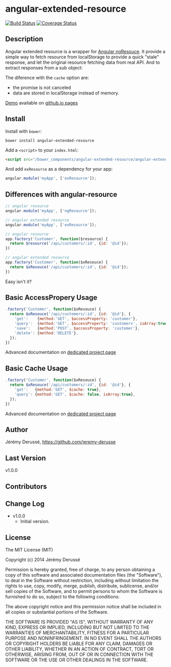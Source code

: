 # angular-extended-resource

[![Build Status](https://travis-ci.org/jeremy-derusse/angular-extended-resource.svg?branch=develop)](https://travis-ci.org/jeremy-derusse/angular-extended-resource)
[![Coverage Status](https://coveralls.io/repos/jeremy-derusse/angular-extended-resource/badge.png?branch=develop)](https://coveralls.io/r/jeremy-derusse/angular-extended-resource?branch=develop)

## Description

Angular extended resource is a wrapper for
[Angular ngResouce](https://github.com/angular/angular.js/tree/master/src/ngResource).
It provide a simple way to fetch resource from localStorage to provide a quick
"stale" response, and let the original resource fetching data from real API.
And to extract responses from a sub object:

The diference with the `cache` option are:
- the promise is not canceled
- data are stored in localStorage instead of memory.

[Demo](http://jeremy-derusse.github.io/angular-extended-resource/demo) available on [github.io pages](http://jeremy-derusse.github.io/angular-extended-resource)

## Install

Install with `bower`:

```shell
bower install angular-extended-resource
```

Add a `<script>` to your `index.html`:

```html
<script src="/bower_components/angular-extended-resource/angular-extended-resource.js"></script>
```

And add `exResource` as a dependency for your app:

```javascript
angular.module('myApp', ['exResource']);
```

## Differences with angular-resource

```javascript
// angular resource
angular.module('myApp', ['ngResource']);

// angular extended resource
angular.module('myApp', ['exResource']);
```

```javascript
// angular resource
app.factory('Customer', function($resource) {
  return $resource('/api/customers/:id', {id: '@id'});
})

// angular extended resource
app.factory('Customer', function($xResouce) {
  return $xResouce('/api/customers/:id', {id: '@id'});
})
```

Easy isn't it?

## Basic AccessPropery Usage

```javascript
.factory('Customer', function($xResouce) {
  return $xResouce('/api/customers/:id', {id: '@id'}, {
    'get':    {method:'GET', $accessProperty: 'customer'},
    'query':  {method:'GET', $accessProperty: 'customers', isArray:true},
    'save':   {method:'POST', $accessProperty: 'customer'},
    'delete': {method:'DELETE'},
  });
})
```

Advanced documentation on [dedicated project page](http://jeremy-derusse.github.io/angular-extended-resource)

## Basic Cache Usage

```javascript
.factory('Customer', function($xResouce) {
  return $xResouce('/api/customers/:id', {id: '@id'}, {
    'get':   {method:'GET', $cache: true},
    'query': {method:'GET', $cache: false, isArray:true},
  });
})
```

Advanced documentation on [dedicated project page](http://jeremy-derusse.github.io/angular-extended-resource)

## Author
Jérémy Derussé, https://github.com/jeremy-derusse

## Last Version
v1.0.0

## Contributors

## Change Log
* v1.0.0
    - Initial version.


## License

The MIT License (MIT)

Copyright (c) 2014 Jérémy Derussé

Permission is hereby granted, free of charge, to any person obtaining a copy
of this software and associated documentation files (the "Software"), to deal
in the Software without restriction, including without limitation the rights
to use, copy, modify, merge, publish, distribute, sublicense, and/or sell
copies of the Software, and to permit persons to whom the Software is
furnished to do so, subject to the following conditions:

The above copyright notice and this permission notice shall be included in all
copies or substantial portions of the Software.

THE SOFTWARE IS PROVIDED "AS IS", WITHOUT WARRANTY OF ANY KIND, EXPRESS OR
IMPLIED, INCLUDING BUT NOT LIMITED TO THE WARRANTIES OF MERCHANTABILITY,
FITNESS FOR A PARTICULAR PURPOSE AND NONINFRINGEMENT. IN NO EVENT SHALL THE
AUTHORS OR COPYRIGHT HOLDERS BE LIABLE FOR ANY CLAIM, DAMAGES OR OTHER
LIABILITY, WHETHER IN AN ACTION OF CONTRACT, TORT OR OTHERWISE, ARISING FROM,
OUT OF OR IN CONNECTION WITH THE SOFTWARE OR THE USE OR OTHER DEALINGS IN THE
SOFTWARE.
